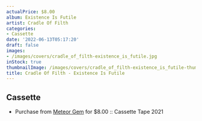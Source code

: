 ```yaml
---
actualPrice: $8.00
album: Existence Is Futile
artist: Cradle Of Filth
categories:
- Cassette
date: '2022-06-13T05:17:20'
draft: false
images:
- /images/covers/cradle_of_filth-existence_is_futile.jpg
inStock: true
thumbnailImage: /images/covers/cradle_of_filth-existence_is_futile-thumb.jpg
title: Cradle Of Filth - Existence Is Futile
---
```


## Cassette
* Purchase from [Meteor Gem](https://meteor-gem.com/products/used-cradle-of-filth-existence-is-futile-cassette) for $8.00 :: Cassette Tape 2021
